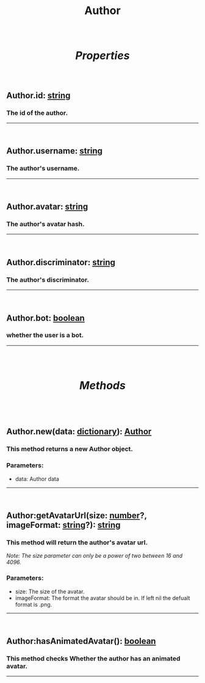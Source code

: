 # <p style="text-align: center;">**Author**</p>

<br>

# <p style="text-align: center;">*Properties*</p>

<br>

## <p style="text-align: left;">**Author.id**: [string](https://create.roblox.com/docs/scripting/luau/strings)</p>
### <p style="text-align: left;">The id of the author.</p>
---
<br>

## <p style="text-align: left;">**Author.username**: [string](https://create.roblox.com/docs/scripting/luau/strings)</p>
### <p style="text-align: left;">The author's username.</p>
---
<br>

## <p style="text-align: left;">**Author.avatar**: [string](https://create.roblox.com/docs/scripting/luau/strings)</p>
### <p style="text-align: left;">The author's avatar hash.</p>
---
<br>

## <p style="text-align: left;">**Author.discriminator**: [string](https://create.roblox.com/docs/scripting/luau/strings)</p>
### <p style="text-align: left;">The author's discriminator.</p>
---
<br>

## <p style="text-align: left;">**Author.bot**: [boolean](https://create.roblox.com/docs/scripting/luau/booleans)</p>
### <p style="text-align: left;">whether the user is a bot.</p>
---
<br>
<br>

# <p style="text-align: center;">*Methods*</p>
<br>
<br>

## <p style="text-align: left;">**Author.new**(data: [dictionary](https://create.roblox.com/docs/scripting/luau/tables#dictionaries)): [Author](docs/Author.md)</p>
### <p style="text-align: left;">This method returns a new Author object.</p>

### Parameters:

- data: Author data
---
<br>

## <p style="text-align: left;">**Author:getAvatarUrl**(size: [number](https://create.roblox.com/docs/scripting/luau/numbers)?, imageFormat: [string](https://create.roblox.com/docs/scripting/luau/strings)?): [string](https://create.roblox.com/docs/scripting/luau/strings)</p>
### <p style="text-align: left;">This method will return the author's avatar url.</p>

*<p style="text-align: left;">Note: The size parameter can only be a power of two between 16 and 4096.</p>*

### Parameters:

- size: The size of the avatar.
- imageFormat: The format the avatar should be in. If left nil the defualt format is .png.
---
<br>

## <p style="text-align: left;">**Author:hasAnimatedAvatar**(): [boolean](https://create.roblox.com/docs/scripting/luau/booleans)</p>
### <p style="text-align: left;">This method checks Whether the author has an animated avatar.</p>

---